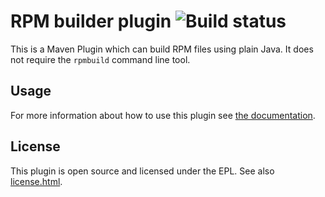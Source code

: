 
# RPM builder plugin ![Build status](https://api.travis-ci.org/ctron/rpm-builder.svg "Travis Build Status") 

This is a Maven Plugin which can build RPM files using plain Java.
It does not require the `rpmbuild` command line tool.

## Usage

For more information about how to use this plugin see
[the documentation](https://ctron.github.io/rpm-builder).

## License

This plugin is open source and licensed under the EPL. See also [license.html](license.html).